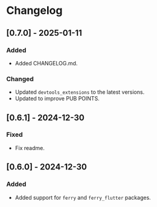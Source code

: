 # Changelog

## [0.7.0] - 2025-01-11
### Added
- Added CHANGELOG.md.

### Changed
- Updated `devtools_extensions` to the latest versions.
- Updated to improve PUB POINTS.

## [0.6.1] - 2024-12-30
### Fixed
- Fix readme.

## [0.6.0] - 2024-12-30
### Added
- Added support for `ferry` and `ferry_flutter` packages.
